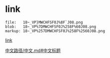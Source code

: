 # link

```
file:   18~_VP}MWCHFSF0J%8F`J08.png
blob:   18~_VP%7DMWCHFSF0J%258F%60J08.png
markup: 18~_VP%257DMWCHFSF0J%258F%2560J08.png
```

[link](18~_VP}MWCHFSF0J%8F`J08.png)

[中文路径/中文.md#中文标题](中文路径/中文.md#中文标题)
